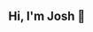 ## Hi, I'm Josh 🤠

<!-- WAKATIME STATS - SHOWS WHAT CODE I USED WEEKLY -->
<!--
<img
  src="https://github.com/JoshFung/JoshFung/blob/main/images/stat.svg"
  alt="Monthly Wakatime"
/>
-->


<!-- [![JoshFung's Top Langs](https://github-readme-stats.vercel.app/api/top-langs/?username=JoshFung&layout=compact)](https://github.com/anuraghazra/github-readme-stats)

[![JoshFung's WakaTime Stats](https://github-readme-stats.vercel.app/api/wakatime?username=JoshFung&layout=compact)](https://github.com/anuraghazra/github-readme-stats)

https://github-readme-stats.vercel.app/api/top-langs/?username=JoshFung&layout=compact

https://github-readme-stats.vercel.app/api/wakatime?username=JoshFung&layout=compact -->

<!-- ![JoshFung's GitHub stats](https://github-readme-stats.vercel.app/api?username=JoshFung&count_private=true&show_icons=true) -->

<!-- OLD STATS -->
<!-- | <a href="https://github.com/anuraghazra/github-readme-stats"><img align="center" src="https://github-readme-stats.vercel.app/api?username=JoshFung&count_private=true&show_icons=true" alt="JoshFung's GitHub Stats" /></a> | <a href="https://github.com/anuraghazra/github-readme-stats"><img align="center" src="https://github-readme-stats.vercel.app/api/top-langs/?username=JoshFung&layout=compact" /></a> |
| ------------- | ------------- | -->

<!-- SHOWS MOST USED LANGUAGES -->
<!-- <a href="https://github.com/anuraghazra/github-readme-stats"><img align="center" src="https://github-readme-stats.vercel.app/api/top-langs/?username=JoshFung&layout=compact" /></a> -->

<!--
**JoshFung/JoshFung** is a ✨ _special_ ✨ repository because its `README.md` (this file) appears on your GitHub profile.

Here are some ideas to get you started:

- 🔭 I’m currently working on ...
- 🌱 I’m currently learning ...
- 👯 I’m looking to collaborate on ...
- 🤔 I’m looking for help with ...
- 💬 Ask me about ...
- 📫 How to reach me: ...
- 😄 Pronouns: ...
- ⚡ Fun fact: ...
-->
